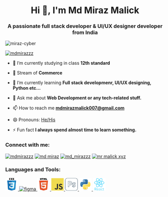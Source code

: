 <h1 align="center">Hi 👋, I'm Md Miraz Malick</h1>
<h3 align="center">A passionate full stack developer & UI/UX designer developer from India</h3>

<p align="left"> <img src="https://komarev.com/ghpvc/?username=miraz-cyber&label=Profile%20views&color=0e75b6&style=flat" alt="miraz-cyber" /> </p>

<p align="left"> <a href="https://twitter.com/mdmirazzz" target="blank"><img src="https://img.shields.io/twitter/follow/mdmirazzz?logo=twitter&style=for-the-badge" alt="mdmirazzz" /></a> </p>

- 🔭 I’m currently studying in class **12th standard**

- 📖 Stream of **Commerce**

- 🌱 I’m currently learning **Full stack developmenr, UI/UX designing, Python etc...**

- 💬 Ask me about **Web Development or any tech-related stuff.**

- 📫 How to reach me **mdmirazmalick007@gmail.com**

- 😄 Pronouns: [He/His](He/His)

- ⚡ Fun fact **I always spend almost time to learn something.**

<h3 align="left">Connect with me:</h3>
<p align="left">
<a href="https://twitter.com/mdmirazzz" target="blank"><img align="center" src="https://raw.githubusercontent.com/rahuldkjain/github-profile-readme-generator/master/src/images/icons/Social/twitter.svg" alt="mdmirazzz" height="30" width="40" /></a>
<a href="https://fb.com/md miraz" target="blank"><img align="center" src="https://raw.githubusercontent.com/rahuldkjain/github-profile-readme-generator/master/src/images/icons/Social/facebook.svg" alt="md miraz" height="30" width="40" /></a>
<a href="https://instagram.com/md_mirazzz" target="blank"><img align="center" src="https://raw.githubusercontent.com/rahuldkjain/github-profile-readme-generator/master/src/images/icons/Social/instagram.svg" alt="md_mirazzz" height="30" width="40" /></a>
<a href="https://www.youtube.com/c/mr malick xyz" target="blank"><img align="center" src="https://raw.githubusercontent.com/rahuldkjain/github-profile-readme-generator/master/src/images/icons/Social/youtube.svg" alt="mr malick xyz" height="30" width="40" /></a>
</p>

<h3 align="left">Languages and Tools:</h3>
<p align="left"> <a href="https://www.w3schools.com/css/" target="_blank" rel="noreferrer"> <img src="https://raw.githubusercontent.com/devicons/devicon/master/icons/css3/css3-original-wordmark.svg" alt="css3" width="40" height="40"/> </a> <a href="https://www.figma.com/" target="_blank" rel="noreferrer"> <img src="https://www.vectorlogo.zone/logos/figma/figma-icon.svg" alt="figma" width="40" height="40"/> </a> <a href="https://www.w3.org/html/" target="_blank" rel="noreferrer"> <img src="https://raw.githubusercontent.com/devicons/devicon/master/icons/html5/html5-original-wordmark.svg" alt="html5" width="40" height="40"/> </a> <a href="https://developer.mozilla.org/en-US/docs/Web/JavaScript" target="_blank" rel="noreferrer"> <img src="https://raw.githubusercontent.com/devicons/devicon/master/icons/javascript/javascript-original.svg" alt="javascript" width="40" height="40"/> </a> <a href="https://www.photoshop.com/en" target="_blank" rel="noreferrer"> <img src="https://raw.githubusercontent.com/devicons/devicon/master/icons/photoshop/photoshop-line.svg" alt="photoshop" width="40" height="40"/> </a> <a href="https://www.python.org" target="_blank" rel="noreferrer"> <img src="https://raw.githubusercontent.com/devicons/devicon/master/icons/python/python-original.svg" alt="python" width="40" height="40"/> </a> <a href="https://reactjs.org/" target="_blank" rel="noreferrer"> <img src="https://raw.githubusercontent.com/devicons/devicon/master/icons/react/react-original-wordmark.svg" alt="react" width="40" height="40"/> </a> </p>


